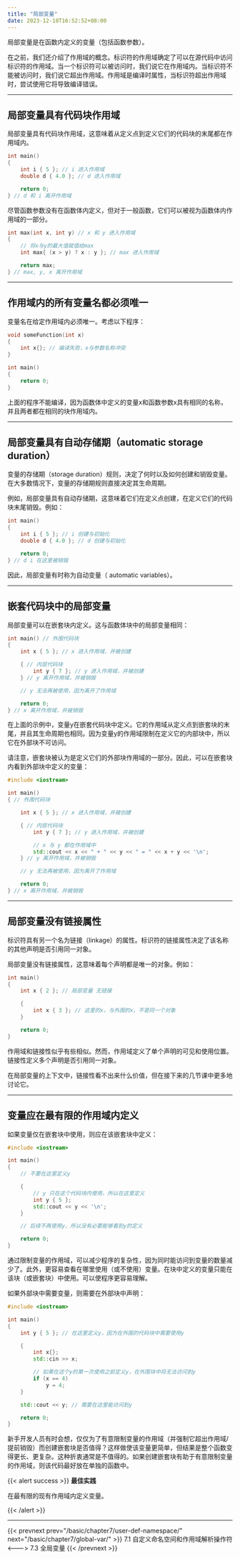 ```yaml
---
title: "局部变量"
date: 2023-12-18T16:52:52+08:00
---
```


局部变量是在函数内定义的变量（包括函数参数）。

在之前，我们还介绍了作用域的概念。标识符的作用域确定了可以在源代码中访问标识符的作用域。当一个标识符可以被访问时，我们说它在作用域内。当标识符不能被访问时，我们说它超出作用域。作用域是编译时属性，当标识符超出作用域时，尝试使用它将导致编译错误。

***
## 局部变量具有代码块作用域

局部变量具有代码块作用域，这意味着从定义点到定义它们的代码块的末尾都在作用域内。

```C++
int main()
{
    int i { 5 }; // i 进入作用域
    double d { 4.0 }; // d 进入作用域

    return 0;
} // d 和 i 离开作用域
```

尽管函数参数没有在函数体内定义，但对于一般函数，它们可以被视为函数体内作用域的一部分。

```C++
int max(int x, int y) // x 和 y 进入作用域
{
    // 将x与y的最大值赋值给max
    int max{ (x > y) ? x : y }; // max 进入作用域

    return max;
} // max, y, x 离开作用域
```

***
## 作用域内的所有变量名都必须唯一

变量名在给定作用域内必须唯一。考虑以下程序：

```C++
void someFunction(int x)
{
    int x{}; // 编译失败，x与参数名称冲突
}

int main()
{
    return 0;
}
```

上面的程序不能编译，因为函数体中定义的变量x和函数参数x具有相同的名称，并且两者都在相同的块作用域内。

***
## 局部变量具有自动存储期（automatic storage duration）

变量的存储期（storage duration）规则，决定了何时以及如何创建和销毁变量。在大多数情况下，变量的存储期规则直接决定其生命周期。

例如，局部变量具有自动存储期，这意味着它们在定义点创建，在定义它们的代码块末尾销毁。例如：

```C++
int main()
{
    int i { 5 }; // i 创建与初始化
    double d { 4.0 }; // d 创建与初始化

    return 0;
} // d i 在这里被销毁
```

因此，局部变量有时称为自动变量（ automatic variables）。

***
## 嵌套代码块中的局部变量

局部变量可以在嵌套块内定义。这与函数体块中的局部变量相同：

```C++
int main() // 外围代码块
{
    int x { 5 }; // x 进入作用域，并被创建

    { // 内层代码块
        int y { 7 }; // y 进入作用域，并被创建
    } // y 离开作用域，并被销毁

    // y 无法再被使用，因为离开了作用域

    return 0;
} // x 离开作用域，并被销毁
```

在上面的示例中，变量y在嵌套代码块中定义。它的作用域从定义点到嵌套块的末尾，并且其生命周期也相同。因为变量y的作用域限制在定义它的内部块中，所以它在外部块不可访问。

请注意，嵌套块被认为是定义它们的外部块作用域的一部分。因此，可以在嵌套块内看到外部块中定义的变量：

```C++
#include <iostream>

int main()
{ // 外围代码块

    int x { 5 }; // x 进入作用域，并被创建

    { // 内层代码块
        int y { 7 }; // y 进入作用域，并被创建

        // x 与 y 都在作用域中
        std::cout << x << " + " << y << " = " << x + y << '\n';
    } // y 离开作用域，并被销毁

    // y 无法再被使用，因为离开了作用域

    return 0;
} // x 离开作用域，并被销毁
```

***
## 局部变量没有链接属性

标识符具有另一个名为链接（linkage）的属性。标识符的链接属性决定了该名称的其他声明是否引用同一对象。

局部变量没有链接属性，这意味着每个声明都是唯一的对象。例如：

```C++
int main()
{
    int x { 2 }; // 局部变量 无链接

    {
        int x { 3 }; // 这里的x，与外围的x，不是同一个对象
    }

    return 0;
}
```

作用域和链接性似乎有些相似。然而，作用域定义了单个声明的可见和使用位置。链接性定义多个声明是否引用同一对象。

在局部变量的上下文中，链接性看不出来什么价值，但在接下来的几节课中更多地讨论它。

***
## 变量应在最有限的作用域内定义

如果变量仅在嵌套块中使用，则应在该嵌套块中定义：

```C++
#include <iostream>

int main()
{
    // 不要在这里定义y

    {
        // y 只在这个代码块内使用，所以在这里定义
        int y { 5 };
        std::cout << y << '\n';
    }

    // 后续不再使用y，所以没有必要能够看到y的定义

    return 0;
}
```

通过限制变量的作用域，可以减少程序的复杂性，因为同时能访问到变量的数量减少了。此外，更容易查看在哪里使用（或不使用）变量。在块中定义的变量只能在该块（或嵌套块）中使用。可以使程序更容易理解。

如果外部块中需要变量，则需要在外部块中声明：

```C++
#include <iostream>

int main()
{
    int y { 5 }; // 在这里定义y，因为在外围的代码块中需要使用y

    {
        int x{};
        std::cin >> x;

        // 如果在这个y的第一次使用之前定义y，在外围块中将无法访问到y
        if (x == 4)
            y = 4;
    }

    std::cout << y; // 需要在这里能访问到y

    return 0;
}
```

新手开发人员有时会想，仅仅为了有意限制变量的作用域（并强制它超出作用域/提前销毁）而创建嵌套块是否值得？这样做使该变量更简单，但结果是整个函数变得更长、更复杂。这种折衷通常是不值得的。如果创建嵌套块有助于有意限制变量的作用域，则该代码最好放在单独的函数中。

{{< alert success >}}
**最佳实践**

在最有限的现有作用域内定义变量。

{{< /alert >}}

***

{{< prevnext prev="/basic/chapter7/user-def-namespace/" next="/basic/chapter7/global-var/" >}}
7.1 自定义命名空间和作用域解析操作符
<--->
7.3 全局变量
{{< /prevnext >}}
